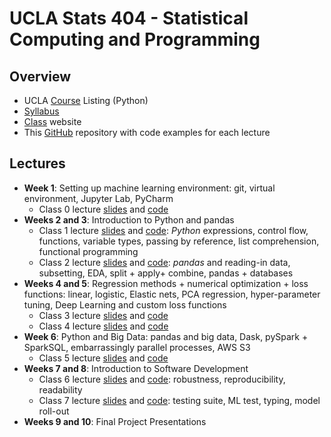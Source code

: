 # UCLA Stats 404 - Statistical Computing and Programming

## Overview
- UCLA [Course](https://sa.ucla.edu/ro/Public/SOC/Results/ClassDetail?term_cd=20W&subj_area_cd=STATS%20%20&crs_catlg_no=0404%20%20%20%20&class_id=663608200&class_no=%20001%20%20) Listing (Python)
- [Syllabus](http://bit.ly/2qFGCQ8) 
- [Class](http://bit.ly/Python-0-to-Prod) website
- This [GitHub](https://github.com/ikukuyeva/Stats-404-W19-Statistical-Computing) repository with code examples for each lecture


## Lectures
- **Week 1**: Setting up machine learning environment: git, virtual environment, Jupyter Lab, PyCharm
  - Class 0 lecture [slides](http://bit.ly/2SPtCVi) and [code](https://github.com/ikukuyeva/Stats-404-W19-Statistical-Computing/tree/master/Class0-Intro)
- **Weeks 2 and 3**: Introduction to Python and pandas
  - Class 1 lecture [slides](http://bit.ly/2QIrdc5) and [code](https://github.com/ikukuyeva/Stats-404-W19-Statistical-Computing/tree/master/Class1): *Python* expressions, control flow, functions, variable types, passing by reference, list comprehension, functional programming
  - Class 2 lecture [slides](http://bit.ly/30CPeVe) and [code](https://github.com/ikukuyeva/Stats-404-W19-Statistical-Computing/tree/master/Class2): *pandas* and reading-in data, subsetting, EDA, split + apply+ combine, pandas + databases
- **Weeks 4 and 5**: Regression methods + numerical optimization + loss functions: linear, logistic, Elastic nets, PCA regression, hyper-parameter tuning, Deep Learning and custom loss functions
    - Class 3 lecture [slides](http://bit.ly/2Gkl7ZB) and [code](https://github.com/ikukuyeva/Stats-404-W19-Statistical-Computing/tree/master/Class3)
    - Class 4 lecture [slides](https://goo.gl/Kch3iJ) and [code](https://github.com/ikukuyeva/Stats-404-W19-Statistical-Computing/tree/master/Class4)
- **Week 6**: Python and Big Data: pandas and big data, Dask, pySpark + SparkSQL, embarrassingly parallel processes, AWS S3
  - Class 5 lecture [slides](https://goo.gl/ifKAcV) and [code](https://github.com/ikukuyeva/Stats-404-W19-Statistical-Computing/tree/master/Class5)
- **Weeks 7 and 8**: Introduction to Software Development
  - Class 6 lecture [slides](http://bit.ly/2EhK3AL) and [code](https://github.com/ikukuyeva/Stats-404-W19-Statistical-Computing/tree/master/Class6): robustness, reproducibility, readability
  - Class 7 lecture [slides](http://bit.ly/2tCRSee) and [code](https://github.com/ikukuyeva/Stats-404-W19-Statistical-Computing/tree/master/Class7):  testing suite, ML test, typing, model roll-out
- **Weeks 9 and 10**: Final Project Presentations

